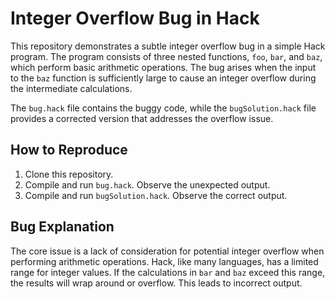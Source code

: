 # Integer Overflow Bug in Hack

This repository demonstrates a subtle integer overflow bug in a simple Hack program. The program consists of three nested functions, `foo`, `bar`, and `baz`, which perform basic arithmetic operations.  The bug arises when the input to the `baz` function is sufficiently large to cause an integer overflow during the intermediate calculations.

The `bug.hack` file contains the buggy code, while the `bugSolution.hack` file provides a corrected version that addresses the overflow issue.

## How to Reproduce

1. Clone this repository.
2. Compile and run `bug.hack`. Observe the unexpected output.
3. Compile and run `bugSolution.hack`. Observe the correct output. 

## Bug Explanation

The core issue is a lack of consideration for potential integer overflow when performing arithmetic operations.  Hack, like many languages, has a limited range for integer values.  If the calculations in `bar` and `baz` exceed this range, the results will wrap around or overflow. This leads to incorrect output.